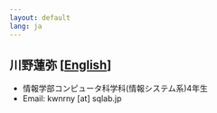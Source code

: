 ```yaml
---
layout: default
lang: ja
---
```


## 川野蓮弥 [[English](./sato_takumi_en)]

- 情報学部コンピュータ科学科(情報システム系)4年生
- Email: kwnrny [at] sqlab.jp